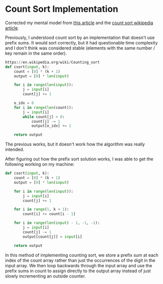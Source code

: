 # Count Sort Implementation

Corrected my mental model from [this article](https://stackabuse.com/radix-sort-in-python) and the [count sort wikipedia article](https://en.wikipedia.org/wiki/Counting_sort). 

Previously, I understood count sort by an implementation that doesn't use prefix sums.  It would sort correctly, but it had questionable time complexity and I don't think was considered stable (elements with the same number / key remain in the same order).

```python
https://en.wikipedia.org/wiki/Counting_sort
def csort(input, k):
    count = [0] * (k + 1) 
    output = [0] * len(input)

    for i in range(len(input)):
        j = input[i]
        count[j] += 1

    o_idx = 0
    for i in range(len(count)):
        j = input[i]
        while count[j] > 0:
            count[j] -= 1
            output[o_idx] += 1

    return output
```

The previous works, but it doesn't work how the algorithm was really intended.

After figuring out how the prefix sort solution works, I was able to get the following working on my machine:
```python
def csort(input, k):
    count = [0] * (k + 1) 
    output = [0] * len(input)

    for i in range(len(input)):
        j = input[i]
        count[j] += 1

    for i in range(1, k + 1):
        count[i] += count[i - 1]

    for i in range(len(input) - 1, -1, -1):
        j = input[i]
        count[j] -= 1
        output[count[j]] = input[i]

    return output
```

In this method of implementing counting sort, we store a prefix sum at each index of the count array rather than just the occurrences of the digit in the input array.  We then loop backwards through the input array and use the prefix sums in count to assign directly to the output array instead of just slowly incrementing an outside counter.